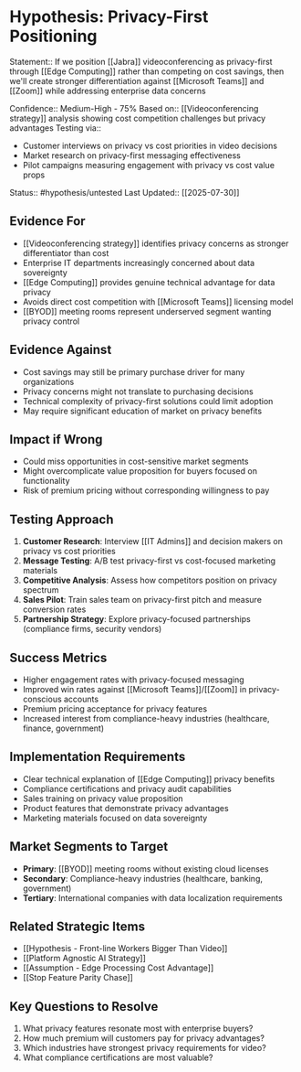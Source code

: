 # Hypothesis: Privacy-First Positioning

Statement:: If we position [[Jabra]] videoconferencing as privacy-first through [[Edge Computing]] rather than competing on cost savings, then we'll create stronger differentiation against [[Microsoft Teams]] and [[Zoom]] while addressing enterprise data concerns

Confidence:: Medium-High - 75%
Based on:: [[Videoconferencing strategy]] analysis showing cost competition challenges but privacy advantages
Testing via:: 
- Customer interviews on privacy vs cost priorities in video decisions
- Market research on privacy-first messaging effectiveness
- Pilot campaigns measuring engagement with privacy vs cost value props

Status:: #hypothesis/untested
Last Updated:: [[2025-07-30]]

## Evidence For
- [[Videoconferencing strategy]] identifies privacy concerns as stronger differentiator than cost
- Enterprise IT departments increasingly concerned about data sovereignty
- [[Edge Computing]] provides genuine technical advantage for data privacy
- Avoids direct cost competition with [[Microsoft Teams]] licensing model
- [[BYOD]] meeting rooms represent underserved segment wanting privacy control

## Evidence Against
- Cost savings may still be primary purchase driver for many organizations
- Privacy concerns might not translate to purchasing decisions
- Technical complexity of privacy-first solutions could limit adoption
- May require significant education of market on privacy benefits

## Impact if Wrong
- Could miss opportunities in cost-sensitive market segments
- Might overcomplicate value proposition for buyers focused on functionality
- Risk of premium pricing without corresponding willingness to pay

## Testing Approach
1. **Customer Research**: Interview [[IT Admins]] and decision makers on privacy vs cost priorities
2. **Message Testing**: A/B test privacy-first vs cost-focused marketing materials
3. **Competitive Analysis**: Assess how competitors position on privacy spectrum
4. **Sales Pilot**: Train sales team on privacy-first pitch and measure conversion rates
5. **Partnership Strategy**: Explore privacy-focused partnerships (compliance firms, security vendors)

## Success Metrics
- Higher engagement rates with privacy-focused messaging
- Improved win rates against [[Microsoft Teams]]/[[Zoom]] in privacy-conscious accounts
- Premium pricing acceptance for privacy features
- Increased interest from compliance-heavy industries (healthcare, finance, government)

## Implementation Requirements
- Clear technical explanation of [[Edge Computing]] privacy benefits
- Compliance certifications and privacy audit capabilities
- Sales training on privacy value proposition
- Product features that demonstrate privacy advantages
- Marketing materials focused on data sovereignty

## Market Segments to Target
- **Primary**: [[BYOD]] meeting rooms without existing cloud licenses
- **Secondary**: Compliance-heavy industries (healthcare, banking, government)
- **Tertiary**: International companies with data localization requirements

## Related Strategic Items
- [[Hypothesis - Front-line Workers Bigger Than Video]]
- [[Platform Agnostic AI Strategy]]
- [[Assumption - Edge Processing Cost Advantage]]
- [[Stop Feature Parity Chase]]

## Key Questions to Resolve
1. What privacy features resonate most with enterprise buyers?
2. How much premium will customers pay for privacy advantages?
3. Which industries have strongest privacy requirements for video?
4. What compliance certifications are most valuable?